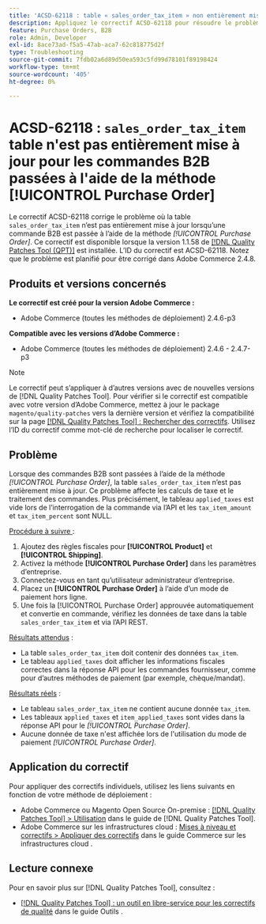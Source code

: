 ```yaml
---
title: 'ACSD-62118 : table « sales_order_tax_item » non entièrement mise à jour pour les commandes B2B passées à l’aide de la méthode [!UICONTROL Purchase Order]'
description: Appliquez le correctif ACSD-62118 pour résoudre le problème d’Adobe Commerce en raison duquel la table « sales_order_tax_item » n’est pas entièrement mise à jour lorsque des commandes B2B sont passées à l’aide de la méthode [!UICONTROL Purchase Order].
feature: Purchase Orders, B2B
role: Admin, Developer
exl-id: 8ace73ad-f5a5-47ab-aca7-62c818775d2f
type: Troubleshooting
source-git-commit: 7fdb02a6d89d50ea593c5fd99d78101f89198424
workflow-type: tm+mt
source-wordcount: '405'
ht-degree: 0%

---
```


# ACSD-62118 : `sales_order_tax_item` table n&#39;est pas entièrement mise à jour pour les commandes B2B passées à l&#39;aide de la méthode [!UICONTROL Purchase Order]

Le correctif ACSD-62118 corrige le problème où la table `sales_order_tax_item` n’est pas entièrement mise à jour lorsqu’une commande B2B est passée à l’aide de la méthode *[!UICONTROL Purchase Order]*. Ce correctif est disponible lorsque la version 1.1.58 de [[!DNL Quality Patches Tool (QPT)]](/help/tools/quality-patches-tool/quality-patches-tool-to-self-serve-quality-patches.md) est installée. L’ID du correctif est ACSD-62118. Notez que le problème est planifié pour être corrigé dans Adobe Commerce 2.4.8.

## Produits et versions concernés

**Le correctif est créé pour la version Adobe Commerce :**

* Adobe Commerce (toutes les méthodes de déploiement) 2.4.6-p3

**Compatible avec les versions d’Adobe Commerce :**

* Adobe Commerce (toutes les méthodes de déploiement) 2.4.6 - 2.4.7-p3

>[!NOTE]
>
>Le correctif peut s’appliquer à d’autres versions avec de nouvelles versions de [!DNL Quality Patches Tool]. Pour vérifier si le correctif est compatible avec votre version d’Adobe Commerce, mettez à jour le package `magento/quality-patches` vers la dernière version et vérifiez la compatibilité sur la page [[!DNL Quality Patches Tool] : Rechercher des correctifs](https://experienceleague.adobe.com/tools/commerce-quality-patches/index.html?lang=fr). Utilisez l’ID du correctif comme mot-clé de recherche pour localiser le correctif.

## Problème

Lorsque des commandes B2B sont passées à l’aide de la méthode *[!UICONTROL Purchase Order]*, la table `sales_order_tax_item` n’est pas entièrement mise à jour. Ce problème affecte les calculs de taxe et le traitement des commandes. Plus précisément, le tableau `applied_taxes` est vide lors de l’interrogation de la commande via l’API et les `tax_item_amount` et `tax_item_percent` sont NULL.

<u>Procédure à suivre </u> :

1. Ajoutez des règles fiscales pour **[!UICONTROL Product]** et **[!UICONTROL Shipping]**.
1. Activez la méthode **[!UICONTROL Purchase Order]** dans les paramètres d’entreprise.
1. Connectez-vous en tant qu’utilisateur administrateur d’entreprise.
1. Placez un **[!UICONTROL Purchase Order]** à l’aide d’un mode de paiement hors ligne.
1. Une fois la [!UICONTROL Purchase Order] approuvée automatiquement et convertie en commande, vérifiez les données de taxe dans la table `sales_order_tax_item` et via l’API REST.

<u>Résultats attendus</u> :

* La table `sales_order_tax_item` doit contenir des données `tax_item`.
* Le tableau `applied_taxes` doit afficher les informations fiscales correctes dans la réponse API pour les commandes fournisseur, comme pour d’autres méthodes de paiement (par exemple, chèque/mandat).

<u>Résultats réels</u> :

* Le tableau `sales_order_tax_item` ne contient aucune donnée `tax_item`.
* Les tableaux `applied_taxes` et `item_applied_taxes` sont vides dans la réponse API pour le *[!UICONTROL Purchase Order]*.
* Aucune donnée de taxe n&#39;est affichée lors de l&#39;utilisation du mode de paiement *[!UICONTROL Purchase Order]*.

## Application du correctif

Pour appliquer des correctifs individuels, utilisez les liens suivants en fonction de votre méthode de déploiement :

* Adobe Commerce ou Magento Open Source On-premise : [[!DNL Quality Patches Tool] > Utilisation](/help/tools/quality-patches-tool/usage.md) dans le guide de [!DNL Quality Patches Tool].
* Adobe Commerce sur les infrastructures cloud : [Mises à niveau et correctifs > Appliquer des correctifs](https://experienceleague.adobe.com/docs/commerce-cloud-service/user-guide/develop/upgrade/apply-patches.html?lang=fr) dans le guide Commerce sur les infrastructures cloud .

## Lecture connexe

Pour en savoir plus sur [!DNL Quality Patches Tool], consultez :

* [[!DNL Quality Patches Tool] : un outil en libre-service pour les correctifs de qualité](/help/tools/quality-patches-tool/quality-patches-tool-to-self-serve-quality-patches.md) dans le guide Outils .
